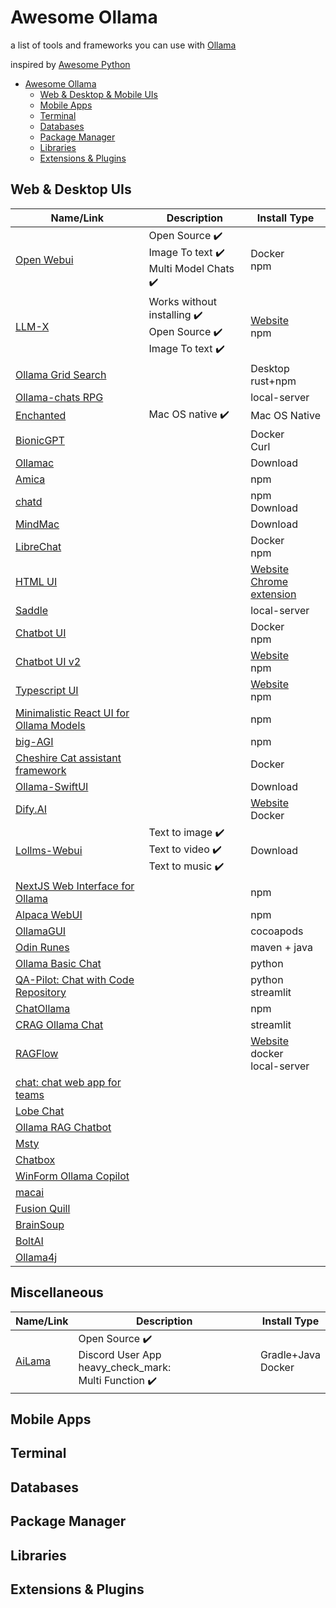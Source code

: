 # Awesome Ollama
a list of tools and frameworks you can use with [Ollama](https://github.com/ollama/ollama)

inspired by [Awesome Python](https://github.com/vinta/awesome-python)

- [Awesome Ollama](https://github.com/endo9000/awesome-ollama?tab=readme-ov-file#awesome-ollama)
    - [Web & Desktop & Mobile UIs](https://github.com/endo9000/awesome-ollama?tab=readme-ov-file#web--desktop-uis)
    - [Mobile Apps](https://github.com/endo9000/awesome-ollama?tab=readme-ov-file#mobile-apps)
    - [Terminal](https://github.com/endo9000/awesome-ollama?tab=readme-ov-file#terminal)
    - [Databases](https://github.com/endo9000/awesome-ollama?tab=readme-ov-file#databases)
    - [Package Manager](https://github.com/endo9000/awesome-ollama?tab=readme-ov-file#package-manager)
    - [Libraries](https://github.com/endo9000/awesome-ollama?tab=readme-ov-file#libraries)
    - [Extensions & Plugins](https://github.com/endo9000/awesome-ollama?tab=readme-ov-file#extensions-plugins)

## Web & Desktop UIs
|Name/Link|  Description | Install Type |
|--|--|--|
|  [Open Webui](https://github.com/open-webui/open-webui) | Open Source :heavy_check_mark: <br /> Image To text :heavy_check_mark: <br /> Multi Model Chats :heavy_check_mark: <br /> | Docker <br /> npm |
|  [LLM-X](https://github.com/mrdjohnson/llm-x) | Works without installing :heavy_check_mark: <br /> Open Source :heavy_check_mark: <br /> Image To text :heavy_check_mark: <br /> | [Website](https://mrdjohnson.github.io/llm-x/) <br /> npm |
|  [Ollama Grid Search](https://github.com/dezoito/ollama-grid-search) | | Desktop <br/> rust+npm |
|  [Ollama-chats RPG](https://github.com/drazdra/ollama-chats) | | local-server |
|  [Enchanted](https://github.com/AugustDev/enchanted) | Mac OS native :heavy_check_mark: <br /> | Mac OS Native |
|  [BionicGPT](https://github.com/bionic-gpt/bionic-gpt) | | Docker <br /> Curl |
|  [Ollamac](https://github.com/kevinhermawan/Ollamac) | | Download |
|  [Amica](https://github.com/semperai/amica) | | npm |
|  [chatd](https://github.com/BruceMacD/chatd) | | npm <br /> Download |
|  [MindMac](https://mindmac.app/) | | Download |
|  [LibreChat](https://github.com/danny-avila/LibreChat) | | Docker <br /> npm|
|  [HTML UI](https://github.com/ollama-ui/ollama-ui) | | [Website](https://ollama-ui.github.io/ollama-ui/) <br /> [Chrome extension](https://chrome.google.com/webstore/detail/ollama-ui/cmgdpmlhgjhoadnonobjeekmfcehffco)|
|  [Saddle](https://github.com/jikkuatwork/saddle) | | local-server |
|  [Chatbot UI](https://github.com/ivanfioravanti/chatbot-ollama) | | Docker <br /> npm |
|  [Chatbot UI v2](https://github.com/mckaywrigley/chatbot-ui) | | [Website](https://www.chatbotui.com/) <br /> npm |
|  [Typescript UI](https://github.com/ollama-interface/Ollama-Gui) | | [Website](https://ollama.twanluttik.com/) <br /> npm |
|  [Minimalistic React UI for Ollama Models](https://github.com/richawo/minimal-llm-ui) | | npm |
|  [big-AGI](https://github.com/enricoros/big-AGI) | | npm |
|  [Cheshire Cat assistant framework](https://github.com/cheshire-cat-ai/core) | | Docker |
|  [Ollama-SwiftUI](https://github.com/kghandour/Ollama-SwiftUI) | | Download |
|  [Dify.AI](https://github.com/langgenius/dify) | | [Website](https://dify.ai/) <br /> Docker |
|  [Lollms-Webui](https://github.com/ParisNeo/lollms-webui) | Text to image :heavy_check_mark: <br /> Text to video :heavy_check_mark: <br /> Text to music :heavy_check_mark: <br /> | Download |
|  [NextJS Web Interface for Ollama](https://github.com/jakobhoeg/nextjs-ollama-llm-ui) | | npm |
|  [Alpaca WebUI](https://github.com/mmo80/alpaca-webui) | | npm |
|  [OllamaGUI](https://github.com/enoch1118/ollamaGUI) | | cocoapods |
|  [Odin Runes](https://github.com/leonid20000/OdinRunes) | | maven + java |
|  [Ollama Basic Chat](https://github.com/rapidarchitect/ollama_basic_chat) | | python |
|  [QA-Pilot: Chat with Code Repository](https://github.com/reid41/QA-Pilot) | | python <br /> streamlit |
|  [ChatOllama](https://github.com/sugarforever/chat-ollama) | | npm |
|  [CRAG Ollama Chat](https://github.com/Nagi-ovo/CRAG-Ollama-Chat) | | streamlit |
|  [RAGFlow](https://github.com/infiniflow/ragflow) | | [Website](https://ragflow.io/) <br /> docker <br /> local-server |
|  [chat: chat web app for teams](https://github.com/swuecho/chat) | |
|  [Lobe Chat](https://github.com/lobehub/lobe-chat) | |
|  [Ollama RAG Chatbot](https://github.com/datvodinh/rag-chatbot) | |
|  [Msty](https://msty.app/) | |
|  [Chatbox](https://github.com/Bin-Huang/Chatbox) | |
|  [WinForm Ollama Copilot](https://github.com/tgraupmann/WinForm_Ollama_Copilot) | |
|  [macai](https://github.com/Renset/macai) | |
|  [Fusion Quill](https://FusionQuill.AI) | |
|  [BrainSoup](https://www.nurgo-software.com/products/brainsoup) | |
|  [BoltAI](https://boltai.com) | |
|  [Ollama4j](https://github.com/ollama4j/ollama4j-web-ui) | |

## Miscellaneous
|Name/Link|  Description | Install Type |
|--|--|--|
|  [AiLama](https://github.com/zeyoyt/ailama) | Open Source :heavy_check_mark: <br /> Discord User App heavy_check_mark: <br /> Multi Function :heavy_check_mark: <br /> | Gradle+Java <br /> Docker

## Mobile Apps
## Terminal
## Databases
## Package Manager
## Libraries
## Extensions & Plugins
